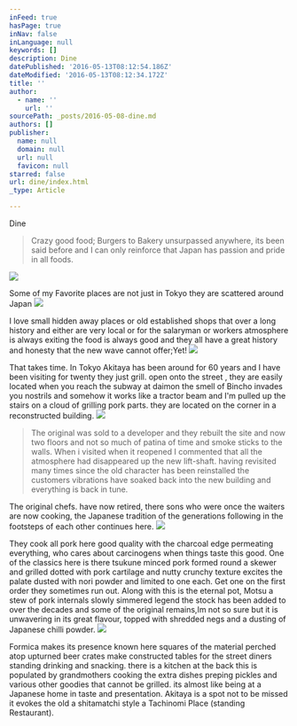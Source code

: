```yaml
---
inFeed: true
hasPage: true
inNav: false
inLanguage: null
keywords: []
description: Dine
datePublished: '2016-05-13T08:12:54.186Z'
dateModified: '2016-05-13T08:12:34.172Z'
title: ''
author:
  - name: ''
    url: ''
sourcePath: _posts/2016-05-08-dine.md
authors: []
publisher:
  name: null
  domain: null
  url: null
  favicon: null
starred: false
url: dine/index.html
_type: Article

---
```

Dine

> Crazy good food; Burgers to Bakery unsurpassed anywhere, its been said before and I can only reinforce that Japan has passion and pride in all foods. 

![](https://s3-us-west-2.amazonaws.com/the-grid-img/p/ba148d05b9ac459a163bf1f49101566fb88173db.jpg)

Some of my Favorite places are not just in Tokyo they are scattered around Japan
![](https://s3-us-west-2.amazonaws.com/the-grid-img/p/fffd1117be739ea951d985cfa7d7c0318fc77b3b.jpg)

I love small hidden away places or old established shops that over a long history and either are very local or for the salaryman or workers atmosphere is always exiting the food is always good and they all have a great history and honesty that the new wave cannot offer;Yet! ![](https://the-grid-user-content.s3-us-west-2.amazonaws.com/cb66c2ab-d443-47ed-961f-3b2c7f167610.jpg)

That takes time. In Tokyo Akitaya has been around for 60 years and I have been visiting for twenty they just grill. open onto the street , they are easily located when you reach the subway at daimon the smell of Bincho invades you nostrils and somehow it works like a tractor beam and I'm pulled up the stairs on a cloud of grilling pork parts. they are located on the corner in a reconstructed building.
![](https://the-grid-user-content.s3-us-west-2.amazonaws.com/3a665b30-2d55-4bfe-89f1-469996438647.jpg)

> The original was sold to a developer and they rebuilt the site and now two floors and not so much of patina of time and smoke sticks to the walls. When i visited when it reopened I commented that all the atmosphere had disappeared up the new lift-shaft. having revisited many times since the old character has been reinstalled the customers vibrations have soaked back into the new building and everything is back in tune. 

The original chefs. have now retired, there sons who were once the waiters are now cooking, the Japanese tradition of the generations following in the footsteps of each other continues here. ![](https://the-grid-user-content.s3-us-west-2.amazonaws.com/26a920ac-4b12-4034-9b2b-d075daccf232.jpg)

They cook all pork here good quality with the charcoal edge permeating everything, who cares about carcinogens when things taste this good. One of the classics here is there tsukune minced pork formed round a skewer and grilled dotted with pork cartilage and nutty crunchy texture excites the palate dusted with nori powder and limited to one each. Get one on the first order they sometimes run out. Along with this is the eternal pot, Motsu a stew of pork internals slowly simmered legend the stock has been added to over the decades and some of the original remains,Im not so sure but it is unwavering in its great flavour, topped with shredded negs and a dusting of Japanese chilli powder. ![](https://the-grid-user-content.s3-us-west-2.amazonaws.com/11e19c26-6f66-4821-ac91-4cc7038e74eb.jpg)

Formica makes its presence known here squares of the material perched atop upturned beer crates make constructed tables for the street diners standing drinking and snacking. there is a kitchen at the back this is populated by grandmothers cooking the extra dishes preping pickles and various other goodies that cannot be grilled. its almost like being at a Japanese home in taste and presentation. Akitaya is a spot not to be missed it evokes the old a shitamatchi style a Tachinomi Place (standing Restaurant).